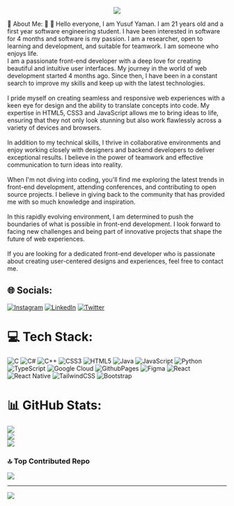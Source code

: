 <p align="center"><img src="https://i.imgur.com/A6bWGFl.gif"/></p>
 💫 About Me:
👋 👋 Hello everyone, I am Yusuf Yaman. I am 21 years old and a first year software engineering student. I have been interested in software for 4 months and software is my passion. I am a researcher, open to learning and development, and suitable for teamwork. I am someone who enjoys life.<br>I am a passionate front-end developer with a deep love for creating beautiful and intuitive user interfaces. My journey in the world of web development started 4 months ago. Since then, I have been in a constant search to improve my skills and keep up with the latest technologies.<br><br>I pride myself on creating seamless and responsive web experiences with a keen eye for design and the ability to translate concepts into code. My expertise in HTML5, CSS3 and JavaScript allows me to bring ideas to life, ensuring that they not only look stunning but also work flawlessly across a variety of devices and browsers.<br><br>In addition to my technical skills, I thrive in collaborative environments and enjoy working closely with designers and backend developers to deliver exceptional results. I believe in the power of teamwork and effective communication to turn ideas into reality.<br><br>When I'm not diving into coding, you'll find me exploring the latest trends in front-end development, attending conferences, and contributing to open source projects. I believe in giving back to the community that has provided me with so much knowledge and inspiration.<br><br>In this rapidly evolving environment, I am determined to push the boundaries of what is possible in front-end development. I look forward to facing new challenges and being part of innovative projects that shape the future of web experiences.<br><br>If you are looking for a dedicated front-end developer who is passionate about creating user-centered designs and experiences, feel free to contact me.


## 🌐 Socials:
[![Instagram](https://img.shields.io/badge/Instagram-%23E4405F.svg?logo=Instagram&logoColor=white)](https://instagram.com/yaman_yusuf_7) [![LinkedIn](https://img.shields.io/badge/LinkedIn-%230077B5.svg?logo=linkedin&logoColor=white)](https://linkedin.com/in/yusuf-yaman-734635287) [![Twitter](https://img.shields.io/badge/Twitter-%231DA1F2.svg?logo=Twitter&logoColor=white)](https://twitter.com/yaman_yusuf_7) 

# 💻 Tech Stack:
![C](https://img.shields.io/badge/c-%2300599C.svg?style=for-the-badge&logo=c&logoColor=white) ![C#](https://img.shields.io/badge/c%23-%23239120.svg?style=for-the-badge&logo=c-sharp&logoColor=white) ![C++](https://img.shields.io/badge/c++-%2300599C.svg?style=for-the-badge&logo=c%2B%2B&logoColor=white) ![CSS3](https://img.shields.io/badge/css3-%231572B6.svg?style=for-the-badge&logo=css3&logoColor=white) ![HTML5](https://img.shields.io/badge/html5-%23E34F26.svg?style=for-the-badge&logo=html5&logoColor=white) ![Java](https://img.shields.io/badge/java-%23ED8B00.svg?style=for-the-badge&logo=openjdk&logoColor=white) ![JavaScript](https://img.shields.io/badge/javascript-%23323330.svg?style=for-the-badge&logo=javascript&logoColor=%23F7DF1E) ![Python](https://img.shields.io/badge/python-3670A0?style=for-the-badge&logo=python&logoColor=ffdd54) ![TypeScript](https://img.shields.io/badge/typescript-%23007ACC.svg?style=for-the-badge&logo=typescript&logoColor=white) ![Google Cloud](https://img.shields.io/badge/GoogleCloud-%234285F4.svg?style=for-the-badge&logo=google-cloud&logoColor=white) ![GithubPages](https://img.shields.io/badge/github%20pages-121013?style=for-the-badge&logo=github&logoColor=white) ![Figma](https://img.shields.io/badge/figma-%23F24E1E.svg?style=for-the-badge&logo=figma&logoColor=white) ![React](https://img.shields.io/badge/react-%2320232a.svg?style=for-the-badge&logo=react&logoColor=%2361DAFB) ![React Native](https://img.shields.io/badge/react_native-%2320232a.svg?style=for-the-badge&logo=react&logoColor=%2361DAFB) ![TailwindCSS](https://img.shields.io/badge/tailwindcss-%2338B2AC.svg?style=for-the-badge&logo=tailwind-css&logoColor=white) ![Bootstrap](https://img.shields.io/badge/bootstrap-%238511FA.svg?style=for-the-badge&logo=bootstrap&logoColor=white)
# 📊 GitHub Stats:
[![](https://github-readme-stats.vercel.app/api?username=yusufyaman07&theme=bear&hide_border=false&include_all_commits=true&count_private=true)](url)<br/>
![](https://github-readme-streak-stats.herokuapp.com/?user=yusufyaman07&theme=bear&hide_border=false)<br/>
![](https://github-readme-stats.vercel.app/api/top-langs/?username=yusufyaman07&theme=bear&hide_border=false&include_all_commits=true&count_private=true&layout=compact)

### 🔝 Top Contributed Repo
![](https://github-contributor-stats.vercel.app/api?username=yusufyaman07&limit=5&theme=dark&combine_all_yearly_contributions=true)

---
[![](https://visitcount.itsvg.in/api?id=yusufyaman07&icon=0&color=0)](https://visitcount.itsvg.in)

<!-- Proudly created with GPRM ( https://gprm.itsvg.in ) -->


